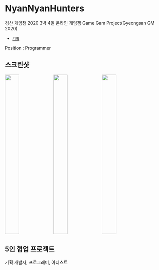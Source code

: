 # NyanNyanHunters
경산 게임잼 2020 3박 4일 온라인 게임잼
Game Gam Project(Gyeongsan GM 2020)

- [`기획`](https://www.notion.so/39b60a639c9048cc9d7099897a6b7d17)

Position : Programmer

## 스크린샷
<img src="https://user-images.githubusercontent.com/32855863/93016051-44505a80-f5f9-11ea-9ca6-ef29eaabad54.PNG" width="30%" height= "510"></img>
<img src="https://user-images.githubusercontent.com/32855863/93016052-461a1e00-f5f9-11ea-9117-c61c1aa51bbe.png" width="30%" height= "510"></img>
<img src="https://user-images.githubusercontent.com/32855863/93016053-46b2b480-f5f9-11ea-839a-fe41764e6461.png" width="30%" height= "510"></img>

## 5인 협업 프로젝트
기획 개발자, 프로그래머, 아티스트   


